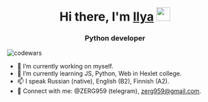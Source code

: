 <h1 align="center">Hi there, I'm <a href="https://daniilshat.ru/" target="_blank">Ilya</a> 
<img src="https://github.com/blackcater/blackcater/raw/main/images/Hi.gif" height="32"/></h1>
<h3 align="center">Python developer</h3>

  ![codewars](https://www.codewars.com/users/zerg959/badges/large)
  - 🔭 I’m currently working on myself.
  - 🌱 I’m currently learning JS, Python, Web in Hexlet college.
  - 📫  I speak Russian (native), English (B2), Finnish (A2).
  - 💬 Connect with me: @ZERG959 (telegram), zerg959@gmail.com.
<!--
**zerg959/zerg959** is a ✨ _special_ ✨ repository because its `README.md` (this file) appears on your GitHub profile.

Here are some ideas to get you started:
- 🔭 I’m currently working on ...
- 🌱 I’m currently learning ...
- 👯 I’m looking to collaborate on ...
- 🤔 I’m looking for help with ...
- 💬 Ask me about ...
- 📫 How to reach me: ...
- 😄 Pronouns: ...
- ⚡ Fun fact: ...
-->
